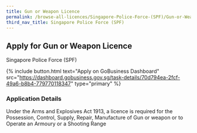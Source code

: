 ```yaml
---
title: Gun or Weapon Licence
permalink: /browse-all-licences/Singapore-Police-Force-(SPF)/Gun-or-Weapon-Licence
third_nav_title: Singapore Police Force (SPF)
---
```


## Apply for Gun or Weapon Licence

Singapore Police Force (SPF)

{% include button.html text="Apply on GoBusiness Dashboard" src="https://dashboard.gobusiness.gov.sg/task-details/70d794ea-2fcf-49a6-b8b4-779770118347" type="primary" %}

<H3>Application Details</H3>

Under the Arms and Explosives Act 1913, a licence is required for the Possession, Control, Supply, Repair, Manufacture of Gun or weapon or to Operate an Armoury or a Shooting Range 

